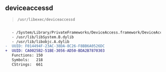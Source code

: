 ## deviceaccessd

> `/usr/libexec/deviceaccessd`

```diff

   - /System/Library/PrivateFrameworks/DeviceAccess.framework/DeviceAccess
   - /usr/lib/libSystem.B.dylib
   - /usr/lib/libobjc.A.dylib
-  UUID: F014494F-23AC-38DA-8C26-F8BB6A0526DC
+  UUID: CA0025B2-51BE-3056-AD50-BDA2B7870303
   Functions: 150
   Symbols:   218
   CStrings:  661

```
